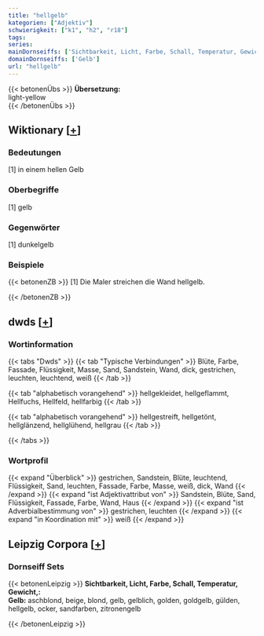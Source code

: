 ```yaml
---
title: "hellgelb"
kategorien: ["Adjektiv"]
schwierigkeit: ["k1", "h2", "r18"]
tags:
series:
mainDornseiffs: ['Sichtbarkeit, Licht, Farbe, Schall, Temperatur, Gewicht,']
domainDornseiffs: ['Gelb']
url: "hellgelb"
---
```


{{< betonenÜbs >}}
**Übersetzung:**  
light-yellow  
{{< /betonenÜbs >}}

## Wiktionary [[+](https://de.wiktionary.org/wiki/hellgelb)]

### Bedeutungen
[1] in einem hellen Gelb  

### Oberbegriffe
[1] gelb  

### Gegenwörter
[1] dunkelgelb  

### Beispiele
{{< betonenZB >}}
[1] Die Maler streichen die Wand hellgelb.  

{{< /betonenZB >}}


## dwds [[+](https://www.dwds.de/wb/hellgelb)]

### Wortinformation
{{< tabs "Dwds" >}}
{{< tab "Typische Verbindungen" >}}
Blüte, Farbe, Fassade, Flüssigkeit, Masse, Sand, Sandstein, Wand, dick, gestrichen, leuchten, leuchtend, weiß
{{< /tab >}}

{{< tab "alphabetisch vorangehend" >}}
hellgekleidet, hellgeflammt, Hellfuchs, Hellfeld, hellfarbig
{{< /tab >}}

{{< tab "alphabetisch vorangehend" >}}
hellgestreift, hellgetönt, hellglänzend, hellglühend, hellgrau
{{< /tab >}}

{{< /tabs >}}

### Wortprofil
{{< expand "Überblick" >}} gestrichen, Sandstein, Blüte, leuchtend, Flüssigkeit, Sand, leuchten, Fassade, Farbe, Masse, weiß, dick, Wand {{< /expand >}}
{{< expand "ist Adjektivattribut von" >}} Sandstein, Blüte, Sand, Flüssigkeit, Fassade, Farbe, Wand, Haus {{< /expand >}}
{{< expand "ist Adverbialbestimmung von" >}} gestrichen, leuchten {{< /expand >}}
{{< expand "in Koordination mit" >}} weiß {{< /expand >}}

## Leipzig Corpora [[+](https://corpora.uni-leipzig.de/en/res?word=hellgelb&corpusId=deu_newscrawl-public_2018)]

### Dornseiff Sets
{{< betonenLeipzig >}}
**Sichtbarkeit, Licht, Farbe, Schall, Temperatur, Gewicht,:**  
**Gelb:** aschblond, beige, blond, gelb, gelblich, golden, goldgelb, gülden, hellgelb, ocker, sandfarben, zitronengelb  

{{< /betonenLeipzig >}}
